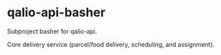 # qalio-api-basher

Subproject basher for qalio-api.

Core delivery service (parcel/food delivery, scheduling, and assignment).
